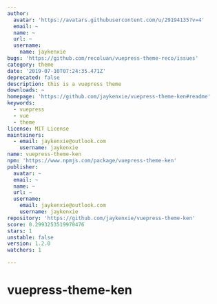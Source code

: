 ```yaml
---
author:
  avatar: 'https://avatars.githubusercontent.com/u/29194135?v=4'
  email: ~
  name: ~
  url: ~
  username:
    name: jaykenxie
bugs: 'https://github.com/recoluan/vuepress-theme-reco/issues'
category: theme
date: '2019-07-10T07:24:35.471Z'
deprecated: false
description: this is a vuepress theme
downloads: ~
homepage: 'https://github.com/jaykenxie/vuepress-theme-ken#readme'
keywords:
  - vuepress
  - vue
  - theme
license: MIT License
maintainers:
  - email: jaykenxie@outlook.com
    username: jaykenxie
name: vuepress-theme-ken
npm: 'https://www.npmjs.com/package/vuepress-theme-ken'
publisher:
  avatar: ~
  email: ~
  name: ~
  url: ~
  username:
    email: jaykenxie@outlook.com
    username: jaykenxie
repository: 'https://github.com/jaykenxie/vuepress-theme-ken'
score: 0.2993253519970476
stars: 1
unstable: false
version: 1.2.0
watchers: 1

---
```


# vuepress-theme-ken